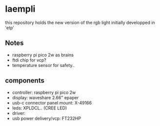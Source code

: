# laempli

this repository holds the new version of the rgb light initially developped in 'etp'


## Notes

* raspberry pi pico 2w as brains
* ftdi chip for vcp?
* temperature sensor for safety..


## components

* controller: raspberry pi pico 2w
* display: waveshare 2.66" epaper
* usb-c connector panel mount: X-49166
* leds: XPLDCL.. (CREE LED)
* driver: 
* usb power delivery/vcp: FT232HP


